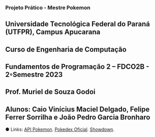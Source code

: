 ### Projeto Prático - Mestre Pokemon
## Universidade Tecnológica Federal do Paraná (UTFPR), Campus Apucarana
## Curso de Engenharia de Computação
## Fundamentos de Programação 2 – FDCO2B - 2◦Semestre 2023
## Prof. Muriel de Souza Godoi
## Alunos: Caio Vinícius Maciel Delgado, Felipe Ferrer Sorrilha e João Pedro Garcia Bronharo






● Links: [API Pokemon](https://pokeapi.co/). [Pokedex Oficial](https://www.pokemon.com/br/pokedex/). [Showdown](https://pokemonshowdown.com/).
